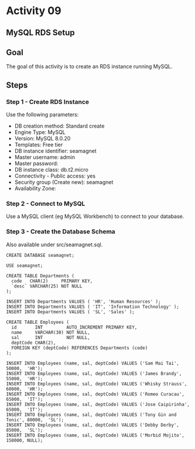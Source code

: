 # Activity 09

## MySQL RDS Setup

## Goal
The goal of this activity is to create an RDS instance running MySQL.  
 
## Steps

### Step 1 - Create RDS Instance

Use the following parameters:

* DB creation method: Standard create
* Engine Type: MySQL
* Version: MySQL 8.0.20
* Templates: Free tier
* DB instance identifier: seamagnet
* Master username: admin
* Master password: <choose your own>
* DB instance class: db.t2.micro
* Connectivity - Public access: yes
* Security group (Create new): seamagnet 
* Availability Zone: <choose your own>

### Step 2 - Connect to MySQL

Use a MySQL client (eg MySQL Workbench) to connect to your database. 

### Step 3 - Create the Database Schema 

Also available under src/seamagnet.sql. 

```
CREATE DATABASE seamagnet;

USE seamagnet;

CREATE TABLE Departments (
  code   CHAR(2)     PRIMARY KEY,
  `desc` VARCHAR(25) NOT NULL
);

INSERT INTO Departments VALUES ( 'HR', 'Human Resources' );
INSERT INTO Departments VALUES ( 'IT', 'Information Technology' );
INSERT INTO Departments VALUES ( 'SL', 'Sales' );

CREATE TABLE Employees (
  id       INT         AUTO_INCREMENT PRIMARY KEY,
  name     VARCHAR(30) NOT NULL,
  sal      INT         NOT NULL,
  deptCode CHAR(2),
  FOREIGN KEY (deptCode) REFERENCES Departments (code)
);

INSERT INTO Employees (name, sal, deptCode) VALUES ('Sam Mai Tai',        50000,  'HR');
INSERT INTO Employees (name, sal, deptCode) VALUES ('James Brandy',       55000,  'HR');
INSERT INTO Employees (name, sal, deptCode) VALUES ('Whisky Strauss',     60000,  'HR');
INSERT INTO Employees (name, sal, deptCode) VALUES ('Romeo Curacau',      65000,  'IT');
INSERT INTO Employees (name, sal, deptCode) VALUES ('Jose Caipirinha',    65000,  'IT');
INSERT INTO Employees (name, sal, deptCode) VALUES ('Tony Gin and Tonic', 80000,  'SL');
INSERT INTO Employees (name, sal, deptCode) VALUES ('Debby Derby',        85000,  'SL');
INSERT INTO Employees (name, sal, deptCode) VALUES ('Morbid Mojito',      150000, NULL);
```
